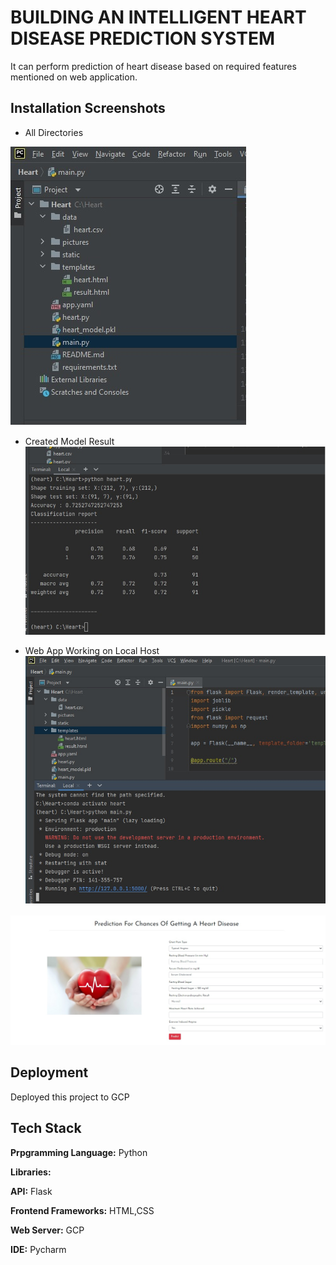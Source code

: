 
# BUILDING AN INTELLIGENT HEART DISEASE PREDICTION SYSTEM 



It can perform prediction of heart disease based on required features mentioned on web application.


  
## Installation Screenshots
- All Directories

![](all_files.jpg)

- Created Model Result
![](model_analysis.jpg)

- Web App Working on Local Host
![](localhost.jpg)

![](webapp.jpg)

  
## Deployment

Deployed this project to GCP



  
## Tech Stack

**Prpgramming Language:** Python

**Libraries:**

**API:** Flask

**Frontend Frameworks:** HTML,CSS

**Web Server:** GCP

**IDE:** Pycharm 

  
  
